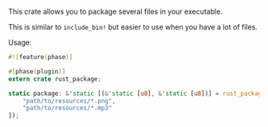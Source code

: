 This crate allows you to package several files in your executable.

This is similar to `include_bin!` but easier to use when you have
a lot of files.

Usage:

```rust
#![feature(phase)]

#[phase(plugin)]
extern crate rust_package;

static package: &'static [(&'static [u8], &'static [u8])] = rust_package!([
    "path/to/resources/*.png",
    "path/to/resources/*.mp3"
]);
```
